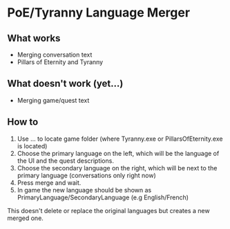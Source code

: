 # PoE/Tyranny Language Merger
## What works

* Merging conversation text
* Pillars of Eternity and Tyranny

## What doesn't work (yet...)

* Merging game/quest text

## How to

1. Use ... to locate game folder (where Tyranny.exe or PillarsOfEternity.exe is located)
2. Choose the primary language on the left, which will be the language of the UI and the quest descriptions.
3. Choose the secondary language on the right, which will be next to the primary language (conversations only right now)
4. Press merge and wait.
5. In game the new language should be shown as PrimaryLanguage/SecondaryLanguage (e.g English/French)

This doesn't delete or replace the original languages but creates a new merged one.
